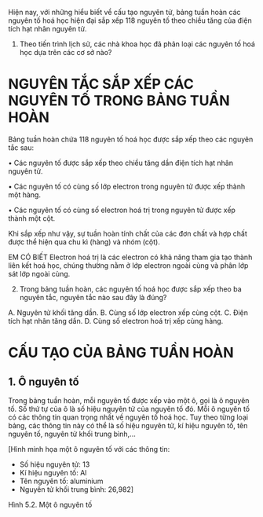 Hiện nay, với những hiểu biết về cấu tạo nguyên tử, bảng tuần hoàn các nguyên tố hoá học hiện đại sắp xếp 118 nguyên tố theo chiều tăng của điện tích hạt nhân nguyên tử.

1. Theo tiến trình lịch sử, các nhà khoa học đã phân loại các nguyên tố hoá học dựa trên các cơ sở nào?

# NGUYÊN TẮC SẮP XẾP CÁC NGUYÊN TỐ TRONG BẢNG TUẦN HOÀN

Bảng tuần hoàn chứa 118 nguyên tố hoá học được sắp xếp theo các nguyên tắc sau:

• Các nguyên tố được sắp xếp theo chiều tăng dần điện tích hạt nhân nguyên tử.

• Các nguyên tố có cùng số lớp electron trong nguyên tử được xếp thành một hàng.

• Các nguyên tố có cùng số electron hoá trị trong nguyên tử được xếp thành một cột.

Khi sắp xếp như vậy, sự tuần hoàn tính chất của các đơn chất và hợp chất được thể hiện qua chu kì (hàng) và nhóm (cột).

EM CÓ BIẾT
Electron hoá trị là các electron có khả năng tham gia tạo thành liên kết hoá học, chúng thường nằm ở lớp electron ngoài cùng và phân lớp sát lớp ngoài cùng.

2. Trong bảng tuần hoàn, các nguyên tố hoá học được sắp xếp theo ba nguyên tắc, nguyên tắc nào sau đây là đúng?

A. Nguyên tử khối tăng dần.
B. Cùng số lớp electron xếp cùng cột.
C. Điện tích hạt nhân tăng dần.
D. Cùng số electron hoá trị xếp cùng hàng.

# CẤU TẠO CỦA BẢNG TUẦN HOÀN

## 1. Ô nguyên tố

Trong bảng tuần hoàn, mỗi nguyên tố được xếp vào một ô, gọi là ô nguyên tố. Số thứ tự của ô là số hiệu nguyên tử của nguyên tố đó. Mỗi ô nguyên tố có các thông tin quan trọng nhất về nguyên tố hoá học. Tuy theo từng loại bảng, các thông tin này có thể là số hiệu nguyên tử, kí hiệu nguyên tố, tên nguyên tố, nguyên tử khối trung bình,...

[Hình minh họa một ô nguyên tố với các thông tin:
- Số hiệu nguyên tử: 13
- Kí hiệu nguyên tố: Al
- Tên nguyên tố: aluminium
- Nguyên tử khối trung bình: 26,982]

Hình 5.2. Một ô nguyên tố